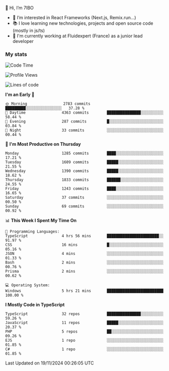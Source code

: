 👋 Hi, I’m 7IBO

- 👀 I’m interested in React Frameworks (Next.js, Remix.run...)
- 📚 I love learning new technologies, projects and open source code (mostly in js/ts)
- 💼 I'm currently working at Fluidexpert (France) as a junior lead developer

### My stats
<!--START_SECTION:waka-->
![Code Time](http://img.shields.io/badge/Code%20Time-843%20hrs%2034%20mins-blue)

![Profile Views](http://img.shields.io/badge/Profile%20Views-0-blue)

![Lines of code](https://img.shields.io/badge/From%20Hello%20World%20I%27ve%20Written-7.9%20million%20lines%20of%20code-blue)

**I'm an Early 🐤** 

```text
🌞 Morning                2783 commits        █████████░░░░░░░░░░░░░░░░   37.28 % 
🌆 Daytime                4363 commits        ███████████████░░░░░░░░░░   58.44 % 
🌃 Evening                287 commits         █░░░░░░░░░░░░░░░░░░░░░░░░   03.84 % 
🌙 Night                  33 commits          ░░░░░░░░░░░░░░░░░░░░░░░░░   00.44 % 
```
📅 **I'm Most Productive on Thursday** 

```text
Monday                   1285 commits        ████░░░░░░░░░░░░░░░░░░░░░   17.21 % 
Tuesday                  1609 commits        █████░░░░░░░░░░░░░░░░░░░░   21.55 % 
Wednesday                1390 commits        █████░░░░░░░░░░░░░░░░░░░░   18.62 % 
Thursday                 1833 commits        ██████░░░░░░░░░░░░░░░░░░░   24.55 % 
Friday                   1243 commits        ████░░░░░░░░░░░░░░░░░░░░░   16.65 % 
Saturday                 37 commits          ░░░░░░░░░░░░░░░░░░░░░░░░░   00.50 % 
Sunday                   69 commits          ░░░░░░░░░░░░░░░░░░░░░░░░░   00.92 % 
```


📊 **This Week I Spent My Time On** 

```text
💬 Programming Languages: 
TypeScript               4 hrs 56 mins       ███████████████████████░░   91.97 % 
CSS                      16 mins             █░░░░░░░░░░░░░░░░░░░░░░░░   05.16 % 
JSON                     4 mins              ░░░░░░░░░░░░░░░░░░░░░░░░░   01.33 % 
Bash                     2 mins              ░░░░░░░░░░░░░░░░░░░░░░░░░   00.76 % 
Prisma                   2 mins              ░░░░░░░░░░░░░░░░░░░░░░░░░   00.62 % 

💻 Operating System: 
Windows                  5 hrs 21 mins       █████████████████████████   100.00 % 
```

**I Mostly Code in TypeScript** 

```text
TypeScript               32 repos            ███████████████░░░░░░░░░░   59.26 % 
JavaScript               11 repos            █████░░░░░░░░░░░░░░░░░░░░   20.37 % 
PHP                      5 repos             ██░░░░░░░░░░░░░░░░░░░░░░░   09.26 % 
EJS                      1 repo              ░░░░░░░░░░░░░░░░░░░░░░░░░   01.85 % 
C#                       1 repo              ░░░░░░░░░░░░░░░░░░░░░░░░░   01.85 % 
```




 Last Updated on 19/11/2024 00:26:05 UTC
<!--END_SECTION:waka-->
